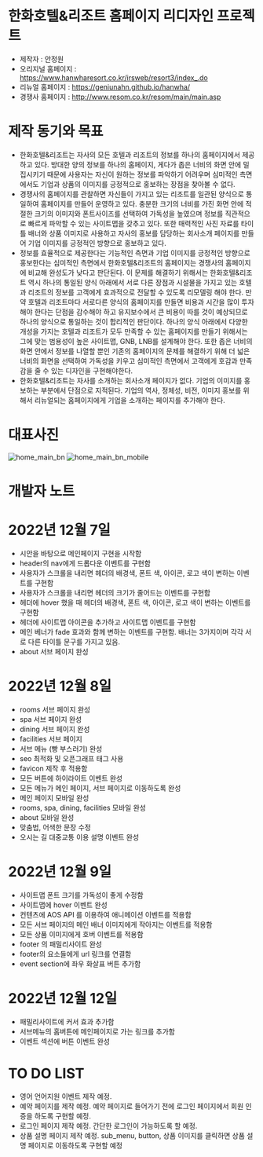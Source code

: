 # 한화호텔&리조트 홈페이지 리디자인 프로젝트
- 제작자 : 안정원
- 오리지널 홈페이지 : https://www.hanwharesort.co.kr/irsweb/resort3/index_.do
- 리뉴얼 홈페이지 : https://geniunahn.github.io/hanwha/
- 경쟁사 홈페이지 : http://www.resom.co.kr/resom/main/main.asp

# 제작 동기와 목표
- 한화호텔&리조트는 자사의 모든 호텔과 리조트의 정보를 하나의 홈페이지에서 제공하고 있다. 방대한 양의 정보를 하나의 홈페이지, 게다가 좁은 너비의 화면 안에 밀집시키기 때문에 사용자는 자신이 원하는 정보를 파악하기 어려우며 심미적인 측면에서도 기업과 상품의 이미지를 긍정적으로 홍보하는 장점을 찾아볼 수 없다. 
- 경쟁사의 홈페이지를 관찰하면 자신들이 가지고 있는 리조트를 일관된 양식으로 통일하여 홈페이지를 만들어 운영하고 있다. 충분한 크기의 너비를 가진 화면 안에 적절한 크기의 이미지와 폰트사이즈를 선택하여 가독성을 높였으며 정보를 직관적으로 빠르게 파악할 수 있는 사이트맵을 갖추고 있다. 또한 매력적인 사진 자료를 타이틀 배너와 상품 이미지로 사용하고 자사의 홍보를 담당하는 회사소개 페이지를 만들어 기업 이미지를 긍정적인 방향으로 홍보하고 있다. 
- 정보를 효율적으로 제공한다는 기능적인 측면과 기업 이미지를 긍정적인 방향으로 홍보한다는 심미적인 측면에서 한화호텔&리조트의 홈페이지는 경쟁사의 홈페이지에 비교해 완성도가 낮다고 판단된다. 이 문제를 해결하기 위해서는 한화호텔&리조트 역시 하나의 통일된 양식 아래에서 서로 다른 장점과 시설물을 가지고 있는 호텔과 리조트의 정보를 고객에게 효과적으로 전달할 수 있도록 리모델링 해야 한다. 만약 호텔과 리조트마다 서로다른 양식의 홈페이지를 만들면 비용과 시간을 많이 투자해야 한다는 단점을 감수해야 하고 유지보수에서 큰 비용이 따를 것이 예상되므로 하나의 양식으로 통일하는 것이 합리적인 판단이다. 하나의 양식 아래에서 다양한 개성을 가지는 호텔과 리조트가 모두 만족할 수 있는 홈페이지를 만들기 위해서는 그에 맞는 범용성이 높은 사이트맵, GNB, LNB를 설계해야 한다. 또한 좁은 너비의 화면 안에서 정보를 나열할 뿐인 기존의 홈페이지의 문제를 해결하기 위해 더 넓은 너비의 화면을 선택하여 가독성을 키우고 심미적인 측면에서 고객에게 호감과 만족감을 줄 수 있는 디자인을 구현해야한다.
- 한화호텔&리조트는 자사를 소개하는 회사소개 페이지가 없다. 기업의 이미지를 홍보하는 부분에서 단점으로 지적된다. 기업의 역사, 정체성, 비전, 이미지 홍보를 위해서 리뉴얼되는 홈페이지에게 기업을 소개하는 페이지를 추가해야 한다.

# 대표사진
![home_main_bn](https://user-images.githubusercontent.com/106502672/206598056-90f79a2e-48af-4adc-8da4-457f14d7bcae.png)
![home_main_bn_mobile](https://user-images.githubusercontent.com/106502672/206598070-ad1e4a6c-0805-4c0a-ab47-5eea5fb3f654.png)


# 개발자 노트
# 2022년 12월 7일
- 시안을 바탕으로 메인페이지 구현을 시작함
- header의 nav에게 드롭다운 이벤트를 구현함
- 사용자가 스크롤을 내리면 헤더의 배경색, 폰트 색, 아이콘, 로고 색이 변하는 이벤트를 구현함
- 사용자가 스크롤을 내리면 헤더의 크기가 줄어드는 이벤트를 구현함
- 헤더에 hover 했을 때  헤더의 배경색, 폰트 색, 아이콘, 로고 색이 변하는 이벤트를 구현함
- 헤더에 사이트맵 아이콘을 추가하고 사이트맵 이벤트를 구현함
- 메인 베너가 fade 효과와 함께 변하는 이벤트를 구현함. 배너는 3가지이며 각각 서로 다른 타이틀 문구를 가지고 있음.
- about 서브 페이지 완성
# 2022년 12월 8일
- rooms 서브 페이지 완성
- spa 서브 페이지 완성
- dining 서브 페이지 완성
- facilities 서브 페이지 
- 서브 메뉴 (빵 부스러기) 완성
- seo 최적화 및 오픈그래프 태그 사용
- favicon 제작 후 적용함
- 모든 버튼에 하이라이트 이벤트 완성
- 모든 메뉴가 메인 페이지, 서브 페이지로 이동하도록 완성
- 메인 페이지 모바일 완성
- rooms, spa, dining, facilities 모바일 완성
- about 모바일 완성
- 맞춤법, 어색한 문장 수정
- 오시는 길 대중교통 이용 설명 이벤트 완성
# 2022년 12월 9일
- 사이트맵 폰트 크기를 가독성이 좋게 수정함
- 사이트맵에 hover 이벤트 완성
- 컨텐츠에 AOS API 를 이용하여 애니메이션 이벤트를 적용함
- 모든 서브 페이지의 메인 배너 이미지에게 작아지는 이벤트를 적용함
- 모든 상품 이미지에게 호버 이벤트를 적용함
- footer 의 패밀리사이트 완성
- footer의 요소들에게 url 링크를 연결함
- event section에 좌우 화살표 버튼 추가함
# 2022년 12월 12일
- 패밀리사이트에 커서 효과 추가함
- 서브메뉴의 홈버튼에 메인페이지로 가는 링크를 추가함
- 이벤트 섹션에 버튼 이벤트 완성
# TO DO LIST
- 영어 언어지원 이벤트 제작 예정.
- 예약 페이지를 제작 예정. 예약 페이지로 들어가기 전에 로그인 페이지에서 회원 인증을 하도록 구현할 예정.
- 로그인 페이지 제작 예정. 간단한 로그인이 가능하도록 할 예정.
- 상품 설명 페이지 제작 예정. sub_menu, button, 상품 이미지를 클릭하면 상품 설명 페이지로 이동하도록 구현할 예정
